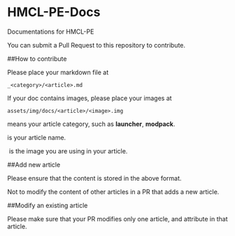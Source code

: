 # HMCL-PE-Docs
Documentations for HMCL-PE

You can submit a Pull Request to this repository to contribute.

##How to contribute

Please place your markdown file at
```
_<category>/<article>.md
```
If your doc contains images, please place your images at
```
assets/img/docs/<article>/<image>.img
```

<category> means your article category, such as **launcher**, **modpack**.

<article> is your article name.

<image> is the image you are using in your article.

##Add new article

Please ensure that the content is stored in the above format.

Not to modify the content of other articles in a PR that adds a new article.

##Modify an existing article

Please make sure that your PR modifies only one article, and attribute in that article.
